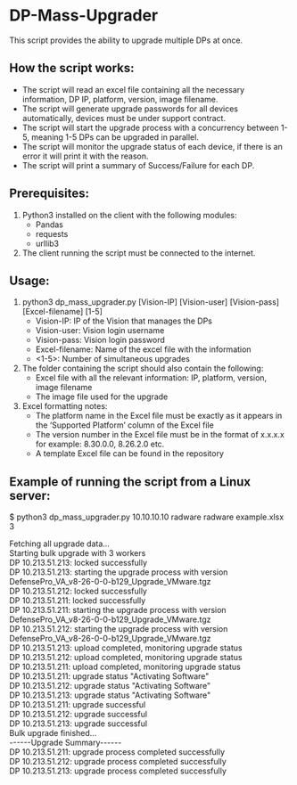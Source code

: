 # DP-Mass-Upgrader
This script provides the ability to upgrade multiple DPs at once.

## How the script works:
-	The script will read an excel file containing all the necessary information, DP IP, platform, version, image filename.
-	The script will generate upgrade passwords for all devices automatically, devices must be under support contract.
-	The script will start the upgrade process with a concurrency between 1-5, meaning 1-5 DPs can be upgraded in parallel.
-	The script will monitor the upgrade status of each device, if there is an error it will print it with the reason.
-	The script will print a summary of Success/Failure for each DP.

## Prerequisites:
1.	Python3 installed on the client with the following modules:  
    -	Pandas  
    -	requests  
    -	urllib3  
2.	The client running the script must be connected to the internet.


## Usage:
1.	python3 dp_mass_upgrader.py [Vision-IP] [Vision-user] [Vision-pass] [Excel-filename] [1-5]
    - Vision-IP: IP of the Vision that manages the DPs
    - Vision-user: Vision login username
    - Vision-pass: Vision login password
    - Excel-filename: Name of the excel file with the information
    - <1-5>: Number of simultaneous upgrades
2.  The folder containing the script should also contain the following:
    - Excel file with all the relevant information: IP, platform, version, image filename
    - The image file used for the upgrade  
3. Excel formatting notes: 
    - The platform name in the Excel file must be exactly as it appears in the ‘Supported Platform’ column of the Excel file
    - The version number in the Excel file must be in the format of x.x.x.x for example: 8.30.0.0, 8.26.2.0 etc.
    - A template Excel file can be found in the repository

## Example of running the script from a Linux server:

$ python3 dp_mass_upgrader.py 10.10.10.10 radware radware example.xlsx 3  

Fetching all upgrade data...  
Starting bulk upgrade with 3 workers  
DP 10.213.51.213: locked successfully  
DP 10.213.51.213: starting the upgrade process with version DefensePro_VA_v8-26-0-0-b129_Upgrade_VMware.tgz  
DP 10.213.51.212: locked successfully  
DP 10.213.51.211: locked successfully  
DP 10.213.51.211: starting the upgrade process with version DefensePro_VA_v8-26-0-0-b129_Upgrade_VMware.tgz  
DP 10.213.51.212: starting the upgrade process with version DefensePro_VA_v8-26-0-0-b129_Upgrade_VMware.tgz  
DP 10.213.51.213: upload completed, monitoring upgrade status  
DP 10.213.51.212: upload completed, monitoring upgrade status  
DP 10.213.51.211: upload completed, monitoring upgrade status  
DP 10.213.51.211: upgrade status "Activating Software"  
DP 10.213.51.212: upgrade status "Activating Software"  
DP 10.213.51.213: upgrade status "Activating Software"  
DP 10.213.51.211: upgrade successful  
DP 10.213.51.212: upgrade successful  
DP 10.213.51.213: upgrade successful  
Bulk upgrade finished...  
------Upgrade Summary------  
DP 10.213.51.211: upgrade process completed successfully  
DP 10.213.51.212: upgrade process completed successfully  
DP 10.213.51.213: upgrade process completed successfully  
  
  
